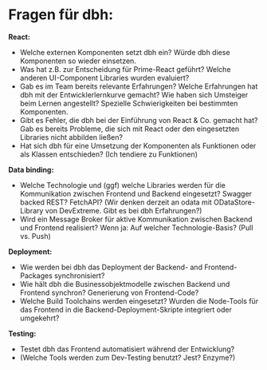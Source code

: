 **Fragen für dbh:**
====================



**React:**

- Welche externen Komponenten setzt dbh ein? Würde dbh diese Komponenten so wieder einsetzen.
- Was hat z.B. zur Entscheidung für Prime-React geführt? Welche anderen UI-Component Libraries wurden evaluiert?
- Gab es im Team bereits relevante Erfahrungen? Welche Erfahrungen hat dbh mit der Entwicklerlernkurve gemacht? Wie haben sich Umsteiger beim Lernen angestellt? Spezielle Schwierigkeiten bei bestimmten Komponenten.
- Gibt es Fehler, die dbh bei der Einführung von React & Co. gemacht hat? Gab es bereits Probleme, die sich mit React oder den eingesetzten Libraries nicht abbilden ließen?
- Hat sich dbh für eine Umsetzung der Komponenten als Funktionen oder als Klassen entschieden? (Ich tendiere zu Funktionen)

**Data binding:**

- Welche Technologie und (ggf) welche Libraries werden für die Kommunikation zwischen Frontend und Backend eingesetzt? Swagger backed REST? FetchAPI? (Wir denken derzeit an odata mit ODataStore-Library von DevExtreme. Gibt es bei dbh Erfahrungen?)
- Wird ein Message Broker für aktive Kommunikation zwischen Backend und Frontend realisiert? Wenn ja: Auf welcher Technologie-Basis? (Pull vs. Push)

**Deployment:**

- Wie werden bei dbh das Deployment der Backend- and Frontend-Packages synchronisiert?
- Wie hält dbh die Businessobjektmodelle zwischen Backend und Frontend synchron? Generierung von Frontend-Code?
- Welche Build Toolchains werden eingesetzt? Wurden die Node-Tools für das Frontend in die Backend-Deployment-Skripte integriert oder umgekehrt?

**Testing:**

- Testet dbh das Frontend automatisiert während der Entwicklung? 
- (Welche Tools werden zum Dev-Testing benutzt? Jest? Enzyme?)

